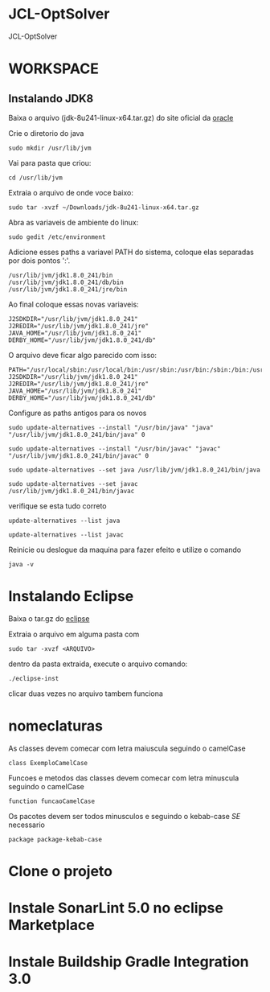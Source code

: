 # JCL-OptSolver
JCL-OptSolver

# WORKSPACE

## Instalando JDK8

Baixa o arquivo (jdk-8u241-linux-x64.tar.gz) do site oficial da [oracle](https://www.oracle.com/java/technologies/javase-jdk8-downloads.html)

Crie o diretorio do java

```
sudo mkdir /usr/lib/jvm
```
Vai para pasta que criou:

```
cd /usr/lib/jvm
```
Extraia o arquivo de onde voce baixo:

```
sudo tar -xvzf ~/Downloads/jdk-8u241-linux-x64.tar.gz
```
Abra as variaveis de ambiente do linux:

```
sudo gedit /etc/environment
```
Adicione esses paths a variavel PATH do sistema, coloque elas separadas por dois pontos ':'.

```
/usr/lib/jvm/jdk1.8.0_241/bin
/usr/lib/jvm/jdk1.8.0_241/db/bin
/usr/lib/jvm/jdk1.8.0_241/jre/bin
```

Ao final coloque essas novas variaveis: 

```
J2SDKDIR="/usr/lib/jvm/jdk1.8.0_241"
J2REDIR="/usr/lib/jvm/jdk1.8.0_241/jre"
JAVA_HOME="/usr/lib/jvm/jdk1.8.0_241"
DERBY_HOME="/usr/lib/jvm/jdk1.8.0_241/db"
```

O arquivo deve ficar algo parecido com isso:

```
PATH="/usr/local/sbin:/usr/local/bin:/usr/sbin:/usr/bin:/sbin:/bin:/usr/games:/usr/local/games:/usr/lib/jvm/jdk1.8.0_241/bin:/usr/lib/jvm/jdk1.8.0_241/db/bin:/usr/lib/jvm/jdk1.8.0_241/jre/bin"
J2SDKDIR="/usr/lib/jvm/jdk1.8.0_241"
J2REDIR="/usr/lib/jvm/jdk1.8.0_241/jre"
JAVA_HOME="/usr/lib/jvm/jdk1.8.0_241"
DERBY_HOME="/usr/lib/jvm/jdk1.8.0_241/db"
```
Configure as paths antigos para os novos

```
sudo update-alternatives --install "/usr/bin/java" "java" "/usr/lib/jvm/jdk1.8.0_241/bin/java" 0
```

```
sudo update-alternatives --install "/usr/bin/javac" "javac" "/usr/lib/jvm/jdk1.8.0_241/bin/javac" 0
```

```
sudo update-alternatives --set java /usr/lib/jvm/jdk1.8.0_241/bin/java
```

```
sudo update-alternatives --set javac /usr/lib/jvm/jdk1.8.0_241/bin/javac
```

verifique se esta tudo correto

```
update-alternatives --list java
```

```
update-alternatives --list javac
```
Reinicie ou deslogue da maquina para fazer efeito e utilize o comando

```
java -v
```

# Instalando Eclipse

Baixa o tar.gz do [eclipse](https://www.eclipse.org/downloads/download.php?file=/oomph/epp/2019-12/R/eclipse-inst-linux64.tar.gz)


Extraia o arquivo em alguma pasta com 

```
sudo tar -xvzf <ARQUIVO>
```

dentro da pasta extraida, execute o arquivo 
comando:

```
./eclipse-inst
```

clicar duas vezes no arquivo tambem funciona

# nomeclaturas

As classes devem comecar com letra maiuscula seguindo o camelCase

```
class ExemploCamelCase
```

Funcoes e metodos das classes devem comecar com letra minuscula seguindo o camelCase

```
function funcaoCamelCase
```

Os pacotes devem ser todos minusculos e seguindo o kebab-case *SE* necessario

```
package package-kebab-case
```

# Clone o projeto

# Instale SonarLint 5.0 no eclipse Marketplace

# Instale Buildship Gradle Integration 3.0


